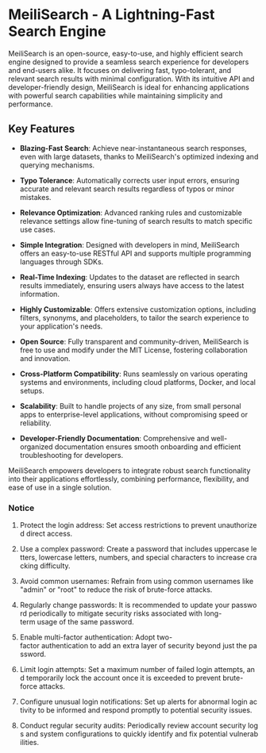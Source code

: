 # MeiliSearch - A Lightning-Fast Search Engine

MeiliSearch is an open-source, easy-to-use, and highly efficient search engine designed to provide a seamless search experience for developers and end-users alike. It focuses on delivering fast, typo-tolerant, and relevant search results with minimal configuration. With its intuitive API and developer-friendly design, MeiliSearch is ideal for enhancing applications with powerful search capabilities while maintaining simplicity and performance.

## Key Features

- **Blazing-Fast Search**: Achieve near-instantaneous search responses, even with large datasets, thanks to MeiliSearch's optimized indexing and querying mechanisms.
  
- **Typo Tolerance**: Automatically corrects user input errors, ensuring accurate and relevant search results regardless of typos or minor mistakes.

- **Relevance Optimization**: Advanced ranking rules and customizable relevance settings allow fine-tuning of search results to match specific use cases.

- **Simple Integration**: Designed with developers in mind, MeiliSearch offers an easy-to-use RESTful API and supports multiple programming languages through SDKs.

- **Real-Time Indexing**: Updates to the dataset are reflected in search results immediately, ensuring users always have access to the latest information.

- **Highly Customizable**: Offers extensive customization options, including filters, synonyms, and placeholders, to tailor the search experience to your application's needs.

- **Open Source**: Fully transparent and community-driven, MeiliSearch is free to use and modify under the MIT License, fostering collaboration and innovation.

- **Cross-Platform Compatibility**: Runs seamlessly on various operating systems and environments, including cloud platforms, Docker, and local setups.

- **Scalability**: Built to handle projects of any size, from small personal apps to enterprise-level applications, without compromising speed or reliability.

- **Developer-Friendly Documentation**: Comprehensive and well-organized documentation ensures smooth onboarding and efficient troubleshooting for developers.

MeiliSearch empowers developers to integrate robust search functionality into their applications effortlessly, combining performance, flexibility, and ease of use in a single solution.

### Notice

1.  Protect the login address: Set access restrictions to prevent unauthorized direct access.
    
2.  Use a complex password: Create a password that includes uppercase letters, lowercase letters, numbers, and special characters to increase cracking difficulty.
    
3.  Avoid common usernames: Refrain from using common usernames like "admin" or "root" to reduce the risk of brute-force attacks.
    
4.  Regularly change passwords: It is recommended to update your password periodically to mitigate security risks associated with long-term usage of the same password.
    
5.  Enable multi-factor authentication: Adopt two-factor authentication to add an extra layer of security beyond just the password.
    
6.  Limit login attempts: Set a maximum number of failed login attempts, and temporarily lock the account once it is exceeded to prevent brute-force attacks.
    
7.  Configure unusual login notifications: Set up alerts for abnormal login activity to be informed and respond promptly to potential security issues.
    
8.  Conduct regular security audits: Periodically review account security logs and system configurations to quickly identify and fix potential vulnerabilities.
        